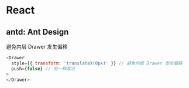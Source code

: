 # React

## antd: Ant Design

避免内层 Drawer 发生偏移
```js
<Drawer
  style={{ transform: 'translateX(0px)' }} // 避免内层 Drawer 发生偏移
  push={false} // 另一种写法
>
</Drawer>
```
